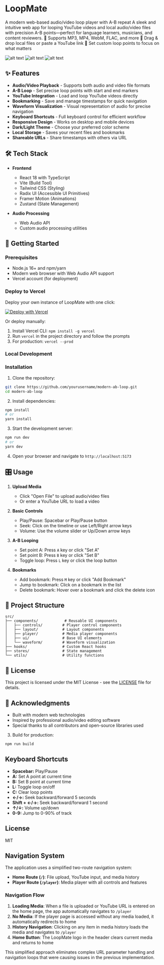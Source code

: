 # LoopMate

A modern web-based audio/video loop player with A-B repeat
A sleek and intuitive web app for looping YouTube videos and local audio/video files with precision A-B points—perfect for language learners, musicians, and content reviewers.
🎯 Supports MP3, MP4, WebM, FLAC, and more
📼 Drag & drop local files or paste a YouTube link
🔁 Set custom loop points to focus on what matters

![alt text](./screenshots/screenshot-1.png)
![alt text](./screenshots/screenshot-2.png)
![alt text](./screenshots/screenshot-3.png)

## ✨ Features

- **Audio/Video Playback** - Supports both audio and video file formats
- **A-B Loop** - Set precise loop points with start and end markers
- **YouTube Integration** - Load and loop YouTube videos directly
- **Bookmarking** - Save and manage timestamps for quick navigation
- **Waveform Visualization** - Visual representation of audio for precise navigation
- **Keyboard Shortcuts** - Full keyboard control for efficient workflow
- **Responsive Design** - Works on desktop and mobile devices
- **Dark/Light Theme** - Choose your preferred color scheme
- **Local Storage** - Saves your recent files and bookmarks
- **Shareable URLs** - Share timestamps with others via URL

## 🛠 Tech Stack

- **Frontend**

  - React 18 with TypeScript
  - Vite (Build Tool)
  - Tailwind CSS (Styling)
  - Radix UI (Accessible UI Primitives)
  - Framer Motion (Animations)
  - Zustand (State Management)

- **Audio Processing**
  - Web Audio API
  - Custom audio processing utilities

## 🚀 Getting Started

### Prerequisites

- Node.js 16+ and npm/yarn
- Modern web browser with Web Audio API support
- Vercel account (for deployment)

### Deploy to Vercel

Deploy your own instance of LoopMate with one click:

[![Deploy with Vercel](https://vercel.com/button)](https://vercel.com/new/clone?repository-url=https%3A%2F%2Fgithub.com%2Fyourusername%2Fmodern-ab-loop&project-name=modern-ab-loop&repository-name=modern-ab-loop)

Or deploy manually:

1. Install Vercel CLI: `npm install -g vercel`
2. Run `vercel` in the project directory and follow the prompts
3. For production: `vercel --prod`

### Local Development

### Installation

1. Clone the repository:

```bash
git clone https://github.com/yourusername/modern-ab-loop.git
cd modern-ab-loop
```

2. Install dependencies:

```bash
npm install
# or
yarn install
```

3. Start the development server:

```bash
npm run dev
# or
yarn dev
```

4. Open your browser and navigate to `http://localhost:5173`

## 🎛 Usage

1. **Upload Media**

   - Click "Open File" to upload audio/video files
   - Or enter a YouTube URL to load a video

2. **Basic Controls**

   - Play/Pause: Spacebar or Play/Pause button
   - Seek: Click on the timeline or use Left/Right arrow keys
   - Volume: Use the volume slider or Up/Down arrow keys

3. **A-B Looping**

   - Set point A: Press `A` key or click "Set A"
   - Set point B: Press `B` key or click "Set B"
   - Toggle loop: Press `L` key or click the loop button

4. **Bookmarks**
   - Add bookmark: Press `M` key or click "Add Bookmark"
   - Jump to bookmark: Click on a bookmark in the list
   - Delete bookmark: Hover over a bookmark and click the delete icon

## 🎨 Project Structure

```
src/
├── components/            # Reusable UI components
│   ├── controls/         # Player control components
│   ├── layout/           # Layout components
│   ├── player/           # Media player components
│   ├── ui/               # Base UI elements
│   └── waveform/         # Waveform visualization
├── hooks/                # Custom React hooks
├── stores/               # State management
└── utils/                # Utility functions
```

## 📝 License

This project is licensed under the MIT License - see the [LICENSE](LICENSE) file for details.

## 🙏 Acknowledgments

- Built with modern web technologies
- Inspired by professional audio/video editing software
- Special thanks to all contributors and open-source libraries used

3. Build for production:

```bash
npm run build
```

## Keyboard Shortcuts

- **Spacebar:** Play/Pause
- **A:** Set A point at current time
- **B:** Set B point at current time
- **L:** Toggle loop on/off
- **C:** Clear loop points
- **←/→:** Seek backward/forward 5 seconds
- **Shift + ←/→:** Seek backward/forward 1 second
- **↑/↓:** Volume up/down
- **0-9:** Jump to 0-90% of track

## License

MIT

## Navigation System

The application uses a simplified two-route navigation system:

- **Home Route (`/`)**: File upload, YouTube input, and media history
- **Player Route (`/player`)**: Media player with all controls and features

### Navigation Flow

1. **Loading Media**: When a file is uploaded or YouTube URL is entered on the home page, the app automatically navigates to `/player`
2. **No Media**: If the player page is accessed without any media loaded, it automatically redirects to home
3. **History Navigation**: Clicking on any item in media history loads the media and navigates to `/player`
4. **Home Button**: The LoopMate logo in the header clears current media and returns to home

This simplified approach eliminates complex URL parameter handling and navigation loops that were causing issues in the previous implementation.
